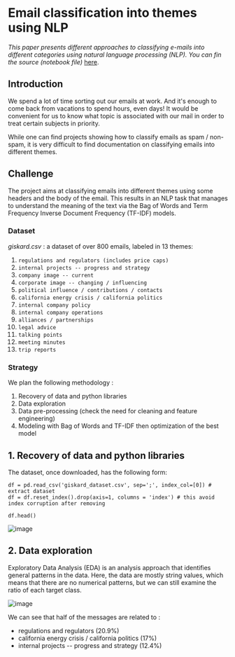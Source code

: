 # Email classification into themes using NLP

*This paper presents different approaches to classifying e-mails into different categories using natural language processing (NLP).
You can fin the source (notebook file)* [here](https://github.com/MohamedBouzidGit/giskard/blob/2091fd6705ac90ed6cc130dd281b3642ab856288/GiskardExercice.ipynb).  


## Introduction

We spend a lot of time sorting out our emails at work. And it's enough to come back from vacations to spend hours, even days! It would be convenient for us to know what topic is associated with our mail in order to treat certain subjects in priority. 

While one can find projects showing how to classify emails as spam / non-spam, it is very difficult to find documentation on classifying emails into different themes. 


## Challenge

The project aims at classifying emails into different themes using some headers and the body of the email. This results in an NLP task that manages to understand the meaning of the text via the Bag of Words and Term Frequency Inverse Document Frequency (TF-IDF) models. 

### Dataset

*giskard.csv* : a dataset of over 800 emails, labeled in 13 themes: 

  1. `regulations and regulators (includes price caps)`
  2. `internal projects -- progress and strategy`
  3. `company image -- current`
  4. `corporate image -- changing / influencing`
  5. `political influence / contributions / contacts`
  6. `california energy crisis / california politics`
  7. `internal company policy`
  8. `internal company operations`
  9. `alliances / partnerships`
  10. `legal advice`
  11. `talking points`
  12. `meeting minutes`
  13. `trip reports`

### Strategy

We plan the following methodology : 
1. Recovery of data and python libraries
2. Data exploration
3. Data pre-processing (check the need for cleaning and feature engineering)
4. Modeling with Bag of Words and TF-IDF then optimization of the best model


## 1. Recovery of data and python libraries

The dataset, once downloaded, has the following form: 

```
df = pd.read_csv('giskard_dataset.csv', sep=';', index_col=[0]) # extract dataset
df = df.reset_index().drop(axis=1, columns = 'index') # this avoid index corruption after removing

df.head()
```
![image](https://user-images.githubusercontent.com/74253587/155990320-1132994c-54b2-43e4-ae2c-2caca343acb3.png)


## 2. Data exploration

Exploratory Data Analysis (EDA) is an analysis approach that identifies general patterns in the data. Here, the data are mostly string values, which means that there are no numerical patterns, but we can still examine the ratio of each target class.

![image](https://user-images.githubusercontent.com/74253587/155991740-004af801-f1d2-4c28-886f-8e8968155fe7.png)

We can see that half of the messages are related to :

- regulations and regulators (20.9%)
- california energy crisis / california politics (17%)
- internal projects -- progress and strategy (12.4%)





